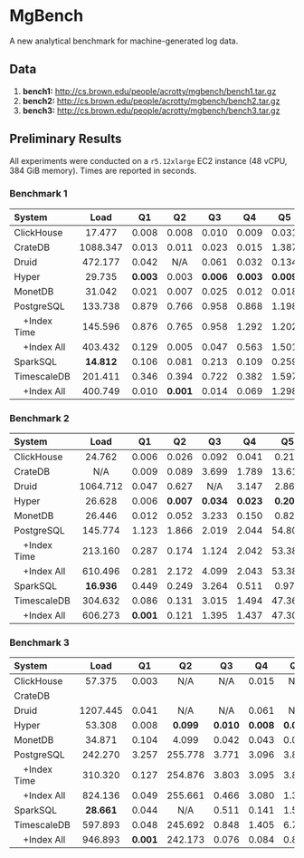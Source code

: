 # MgBench
A new analytical benchmark for machine-generated log data.

## Data

1. **bench1:** http://cs.brown.edu/people/acrotty/mgbench/bench1.tar.gz
2. **bench2:** http://cs.brown.edu/people/acrotty/mgbench/bench2.tar.gz
3. **bench3:** http://cs.brown.edu/people/acrotty/mgbench/bench3.tar.gz

## Preliminary Results

All experiments were conducted on a `r5.12xlarge` EC2 instance (48 vCPU, 384 GiB memory). Times are reported in seconds.

### Benchmark 1

| System       | Load       | Q1        | Q2        | Q3        | Q4        | Q5        | Q6        |
| :----------- | :--------: | :-------: | :-------: | :-------: | :-------: | :-------: | :-------: |
| ClickHouse   | 17.477     | 0.008     | 0.008     | 0.010     | 0.009     | 0.031     | 0.017     |
| CrateDB      | 1088.347   | 0.013     | 0.011     | 0.023     | 0.015     | 1.387     | 0.337     |
| Druid        | 472.177    | 0.042     | N/A       | 0.061     | 0.032     | 0.134     | 0.137     |
| Hyper        | 29.735     | **0.003** | 0.003     | **0.006** | **0.003** | **0.009** | **0.010** |
| MonetDB      | 31.042     | 0.021     | 0.007     | 0.025     | 0.012     | 0.018     | 0.180     |
| PostgreSQL   | 133.738    | 0.879     | 0.766     | 0.958     | 0.868     | 1.198     | 2.574     |
|  +Index Time | 145.596    | 0.876     | 0.765     | 0.958     | 1.292     | 1.202     | 2.575     |
|  +Index All  | 403.432    | 0.129     | 0.005     | 0.047     | 0.563     | 1.501     | 0.457     |
| SparkSQL     | **14.812** | 0.106     | 0.081     | 0.213     | 0.109     | 0.259     | 0.282     |
| TimescaleDB  | 201.411    | 0.346     | 0.394     | 0.722     | 0.382     | 1.597     | 3.519     |
|  +Index All  | 400.749    | 0.010     | **0.001** | 0.014     | 0.069     | 1.298     | 0.152     |

### Benchmark 2

| System       | Load       | Q1        | Q2        | Q3        | Q4        | Q5        | Q6        |
| :----------- | :--------: | :-------: | :-------: | :-------: | :-------: | :-------: | :-------: |
| ClickHouse   | 24.762     | 0.006     | 0.026     | 0.092     | 0.041     | 0.217     | **0.378** |
| CrateDB      | N/A        | 0.009     | 0.089     | 3.699     | 1.789     | 13.619    | 11.282    |
| Druid        | 1064.712   | 0.047     | 0.627     | N/A       | 3.147     | 2.865     | 0.964     |
| Hyper        | 26.628     | 0.006     | **0.007** | **0.034** | **0.023** | **0.208** | **0.129** |
| MonetDB      | 26.446     | 0.012     | 0.052     | 3.233     | 0.150     | 0.828     | 2.262     |
| PostgreSQL   | 145.774    | 1.123     | 1.866     | 2.019     | 2.044     | 54.801    | 17.835    |
|  +Index Time | 213.160    | 0.287     | 0.174     | 1.124     | 2.042     | 53.386    | 17.835    |
|  +Index All  | 610.496    | 0.281     | 2.172     | 4.099     | 2.043     | 53.389    | 17.834    |
| SparkSQL     | **16.936** | 0.449     | 0.249     | 3.264     | 0.511     | 0.974     | 1.078     |
| TimescaleDB  | 304.632    | 0.086     | 0.131     | 3.015     | 1.494     | 47.364    | 17.454    |
|  +Index All  | 606.273    | **0.001** | 0.121     | 1.395     | 1.437     | 47.303    | 17.374    |

### Benchmark 3

| System       | Load       | Q1        | Q2        | Q3        | Q4        | Q5        | Q6        |
| :----------- | :--------: | :-------: | :-------: | :-------: | :-------: | :-------: | :-------: |
| ClickHouse   | 57.375     | 0.003     | N/A       | N/A       | 0.015     | N/A       | 0.614     |
| CrateDB      |  |  |  |  |  |  |  |
| Druid        | 1207.445   | 0.041     | N/A       | N/A       | 0.061     | N/A       | 7.176     |
| Hyper        | 53.308     | 0.008     | **0.099** | **0.010** | **0.008** | **0.014** | **0.142** |
| MonetDB      | 34.871     | 0.104     | 4.099     | 0.042     | 0.043     | 0.081     | 18.873    |
| PostgreSQL   | 242.270    | 3.257     | 255.778   | 3.771     | 3.096     | 3.873     | 42.745    |
|  +Index Time | 310.320    | 0.127     | 254.876   | 3.803     | 3.095     | 3.891     | 42.744    |
|  +Index All  | 824.136    | 0.049     | 255.661   | 0.466     | 3.080     | 1.301     | 45.186    |
| SparkSQL     | **28.661** | 0.044     | N/A       | 0.511     | 0.141     | 1.563     | 2.055     |
| TimescaleDB  | 597.893    | 0.048     | 245.692   | 0.848     | 1.405     | 6.719     | 12.809    |
|  +Index All  | 946.893    | **0.001** | 242.173   | 0.076     | 0.084     | 0.803     | 12.803    |
